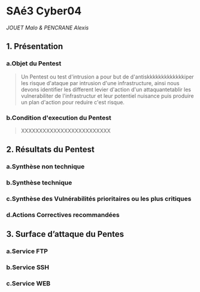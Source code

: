 # SAé3 Cyber04
*JOUET Malo & PENCRANE Alexis*


## 1. Présentation

### a.Objet du Pentest

> Un Pentest ou test d'intrusion a pour but de d'antiskkkkkkkkkkkkkiper les risque d'ataque par intrusion d'une infrastructure, ainsi nous devons identifier les different levier d'action d'un attaquantetablir les vulnerabiliter de l'infrastructur et leur potentiel nuisance puis produire un plan d'action pour reduire c'est risque.

### b.Condition d'execution du Pentest 

> XXXXXXXXXXXXXXXXXXXXXXXXX


## 2. Résultats du Pentest 

### a.Synthèse non technique

### b.Synthèse technique

### c.Synthèse des Vulnérabilités prioritaires ou les plus critiques

### d.Actions Correctives recommandées

## 3. Surface d’attaque du Pentes

### a.Service FTP

### b.Service SSH

### c.Service WEB
